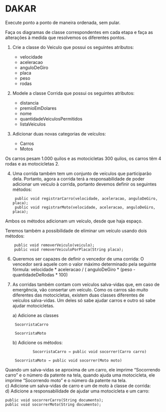 # DAKAR

Execute ponto a ponto de maneira ordenada, sem pular.

Faça os diagramas de classe correspondentes em cada etapa e faça as alterações à medida que resolvemos os diferentes pontos.


1. Crie a classe do Veiculo que possui os seguintes atributos:
    - velocidade
    - aceleracao
    - anguloDeGiro
    - placa
    - peso
    - rodas
    
2. Modele a classe Corrida que possui os seguintes atributos:
    - distancia
    - premioEmDolares
    - nome
    - quantidadeVeiculosPermitidos
    - listaVeiculos

3. Adicionar duas novas categorias de veículos:
    - Carros
    - Motos
      
Os carros pesam 1.000 quilos e as motocicletas 300 quilos, os carros têm 4 rodas e as motocicletas 2.


4. Uma corrida também tem um conjunto de veículos que participarão dela. Portanto, agora a corrida terá a responsabilidade de poder adicionar um veículo à corrida, portanto devemos definir os seguintes métodos: <br>

        public void registrarCarro(velocidade, aceleracao, anguloDeGiro, placa);
        public void registrarMoto(velocidade, aceleracao, anguloDeGiro, placa);
Ambos os métodos adicionam um veículo, desde que haja espaço.


Teremos também a possibilidade de eliminar um veículo usando dois métodos:

        public void removerVeiculo(veiculo);
        public void removerVeiculoPorPlaca(String placa);


6. Queremos ser capazes de definir o vencedor de uma corrida:
O vencedor será aquele com o valor máximo determinado pela seguinte fórmula:
velocidade *  aceleracao / ( anguloDeGiro * (peso - quantidadeDeRodas * 100)


7. As corridas também contam com veículos salva-vidas que, em caso de emergência, vão consertar um veículo. Como os carros são muito diferentes das motocicletas, existem duas classes diferentes de veículos salva-vidas. Um deles só sabe ajudar carros e outro só sabe ajudar motocicletas.

    a) Adicione as classes

        SocorristaCarro

        SocorristaMoto

    b) Adicione os métodos:

                SocorristaCarro → public void socorrer(Carro carro)

        SocorristaMoto → public void socorrer(Moto moto)

Quando um salva-vidas se aproxima de um carro, ele imprime “Socorrendo carro” e o número da patente na tela, quando ajuda uma motocicleta, ele imprime “Socorrendo moto” e o número da patente na tela.<br>
    c) Adicione um salva-vidas de carro e um de moto à classe de corrida:<br>
    d) Adicione a responsabilidade de ajudar uma motocicleta e um carro:

    public void socorrerCarro(String documento);
    public void socorrerMoto(String documento);

